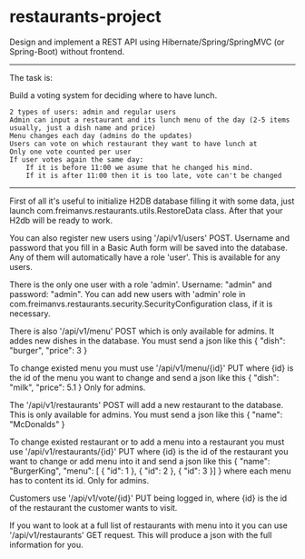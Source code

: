 # restaurants-project

Design and implement a REST API using Hibernate/Spring/SpringMVC (or Spring-Boot) without frontend.

-------------------------------------------------------------------------
The task is:

Build a voting system for deciding where to have lunch.

    2 types of users: admin and regular users
    Admin can input a restaurant and its lunch menu of the day (2-5 items usually, just a dish name and price)
    Menu changes each day (admins do the updates)
    Users can vote on which restaurant they want to have lunch at
    Only one vote counted per user
    If user votes again the same day:
        If it is before 11:00 we asume that he changed his mind.
        If it is after 11:00 then it is too late, vote can't be changed
-------------------------------------------------------------------------

First of all it's useful to initialize H2DB database filling it with some data,
just launch com.freimanvs.restaurants.utils.RestoreData class. After that your H2db will be ready to work.

You can also register new users using '/api/v1/users' POST. Username and password that you fill in a Basic Auth form
will be saved into the database. Any of them will automatically have a role 'user'. This is available for any users.

There is the only one user with a role 'admin'. Username: "admin" and password: "admin".
You can add new users with 'admin' role in com.freimanvs.restaurants.security.SecurityConfiguration class, if it is necessary.

There is also '/api/v1/menu' POST which is only available for admins. It addes new dishes in the database. You must send a json like this
{
	"dish": "burger",
	"price": 3
}

To change existed menu you must use '/api/v1/menu/{id}' PUT where {id} is the id of the menu you want to change and send a json like this
{
	"dish": "milk",
	"price": 5.1
}
Only for admins.

The '/api/v1/restaurants' POST will add a new restaurant to the database. This is only available for admins. You must send a json like this
{
	"name": "McDonalds"
}

To change existed restaurant or to add a menu into a restaurant you must use '/api/v1/restaurants/{id}' PUT
where {id} is the id of the restaurant you want to change or add menu into it and send a json like this
{
	"name": "BurgerKing",
	"menu": [
		{
			"id": 1
		},
		{
			"id": 2
		},
		{
			"id": 3
		}]
}
where each menu has to content its id. Only for admins.

Customers use '/api/v1/vote/{id}' PUT being logged in, where {id} is the id of the restaurant the customer
wants to visit.

If you want to look at a full list of restaurants with menu into it you can use '/api/v1/restaurants' GET request.
This will produce a json with the full information for you.